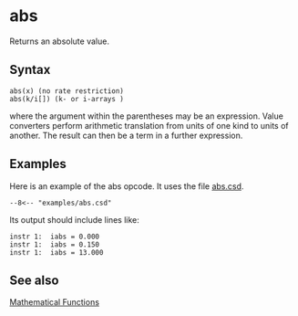 <!--
id:abs
category:Mathematical Operations:Mathematical Functions
-->
# abs
Returns an absolute value.

## Syntax
``` csound-orc
abs(x) (no rate restriction)
abs(k/i[]) (k- or i-arrays )
```

where the argument within the parentheses may be an expression. Value converters perform arithmetic translation from units of one kind to units of another. The result can then be a term in a further expression.

## Examples

Here is an example of the abs opcode. It uses the file [abs.csd](../../examples/abs.csd).

``` csound-csd title="Example of the abs opcode." linenums="1"
--8<-- "examples/abs.csd"
```

Its output should include lines like:

```
instr 1:  iabs = 0.000
instr 1:  iabs = 0.150
instr 1:  iabs = 13.000
```

## See also

[Mathematical Functions](../../math/mathfunc)
